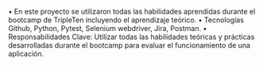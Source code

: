 • En este proyecto se utilizaron todas las habilidades aprendidas durante el bootcamp de TripleTen incluyendo el aprendizaje teórico.
•  Tecnologías Github, Python, Pytest, Selenium webdriver, Jira, Postman.
•  Responsabilidades Clave: Utilizar todas las habilidades teóricas y prácticas desarrolladas durante el bootcamp para evaluar el funcionamiento de una aplicación.
